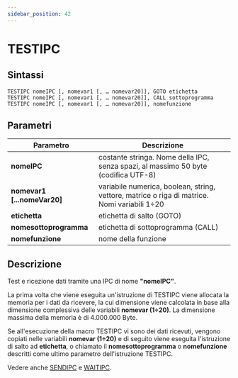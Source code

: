 ```yaml
---
sidebar_position: 42
---
```


# TESTIPC

## Sintassi

  ```
TESTIPC nomeIPC [, nomevar1 [, … nomevar20]], GOTO etichetta
TESTIPC nomeIPC [, nomevar1 [, … nomevar20]], CALL sottoprogramma
TESTIPC nomeIPC [, nomevar1 [, … nomevar20]], nomefunzione
  ```

## Parametri
|Parametro                    | Descrizione                                                                                           |                
|-----------------------------|-------------------------------------------------------------------------------------------------------|
| **nomeIPC**                 | costante stringa. Nome della IPC, senza spazi, al massimo 50 byte (codifica UTF-8)                    |         
| **nomevar1 [...nomeVar20]** | variabile numerica, boolean, string, vettore, matrice o riga di matrice. Nomi variabili 1÷20          |     
| **etichetta**               | etichetta di salto (GOTO)                                                                             | 
| **nomesottoprogramma**      | etichetta di sottoprogramma (CALL)                                                                    |
| **nomefunzione**            | nome della funzione                                                                                   |    

## Descrizione
Test e ricezione dati tramite una IPC di nome **"nomeIPC"**.

La prima volta che viene eseguita un'istruzione di TESTIPC viene allocata la memoria per i dati da ricevere, la cui dimensione viene calcolata in base alla dimensione complessiva delle variabili **nomevar (1÷20)**. La dimensione massima della memoria è di 4.000.000 Byte.

Se all'esecuzione della macro TESTIPC vi sono dei dati ricevuti, vengono copiati nelle variabili **nomevar (1÷20)** e di seguito viene eseguita l'istruzione di salto ad **etichetta**, o chiamato il **nomesottoprogramma** o **nomefunzione** descritti come ultimo parametro dell'istruzione TESTIPC.

Vedere anche [SENDIPC](../Comunicazioni/SENDIPC.md) e [WAITIPC](../Comunicazioni/WAITIPC.md).

